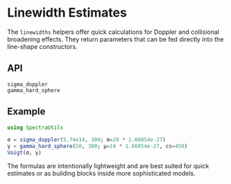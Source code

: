 # Linewidth Estimates

The `linewidths` helpers offer quick calculations for Doppler and collisional
broadening effects. They return parameters that can be fed directly into the
line-shape constructors.

## API

```@docs
sigma_doppler
gamma_hard_sphere
```

## Example

```julia
using SpectraUtils

σ = sigma_doppler(5.74e14, 300; m=28 * 1.66054e-27)
γ = gamma_hard_sphere(50, 300; μ=14 * 1.66054e-27, cs=450)
Voigt(σ, γ)
```

The formulas are intentionally lightweight and are best suited for quick
estimates or as building blocks inside more sophisticated models.
